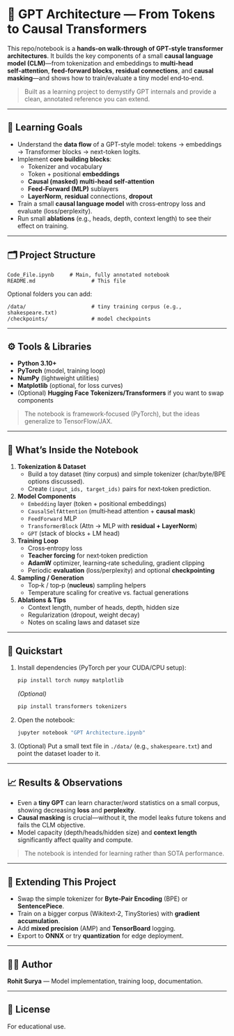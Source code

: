 # 🧠 GPT Architecture — From Tokens to Causal Transformers

This repo/notebook is a **hands-on walk-through of GPT-style transformer architectures**. It builds the key components of a small **causal language model (CLM)**—from tokenization and embeddings to **multi-head self‑attention**, **feed‑forward blocks**, **residual connections**, and **causal masking**—and shows how to train/evaluate a tiny model end‑to‑end.

> Built as a learning project to demystify GPT internals and provide a clean, annotated reference you can extend.

---

## 🎯 Learning Goals
- Understand the **data flow** of a GPT-style model: tokens → embeddings → Transformer blocks → next-token logits.
- Implement **core building blocks**:
  - Tokenizer and vocabulary
  - Token + positional **embeddings**
  - **Causal (masked) multi-head self‑attention**
  - **Feed‑Forward (MLP)** sublayers
  - **LayerNorm**, **residual** connections, **dropout**
- Train a small **causal language model** with cross‑entropy loss and evaluate (loss/perplexity).
- Run small **ablations** (e.g., heads, depth, context length) to see their effect on training.

---

## 🗂️ Project Structure
```
Code_File.ipynb     # Main, fully annotated notebook
README.md                  # This file
```
Optional folders you can add:
```
/data/                     # tiny training corpus (e.g., shakespeare.txt)
/checkpoints/              # model checkpoints
```

---

## ⚙️ Tools & Libraries
- **Python 3.10+**
- **PyTorch** (model, training loop)
- **NumPy** (lightweight utilities)
- **Matplotlib** (optional, for loss curves)
- (Optional) **Hugging Face Tokenizers/Transformers** if you want to swap components

> The notebook is framework‑focused (PyTorch), but the ideas generalize to TensorFlow/JAX.

---

## 🔬 What’s Inside the Notebook
1. **Tokenization & Dataset**
   - Build a toy dataset (tiny corpus) and simple tokenizer (char/byte/BPE options discussed).
   - Create `(input_ids, target_ids)` pairs for next‑token prediction.
2. **Model Components**
   - `Embedding` layer (token + positional embeddings)
   - `CausalSelfAttention` (multi‑head attention + **causal mask**)
   - `FeedForward` MLP
   - `TransformerBlock` (Attn → MLP with **residual + LayerNorm**)
   - `GPT` (stack of blocks + LM head)
3. **Training Loop**
   - Cross‑entropy loss
   - **Teacher forcing** for next‑token prediction
   - **AdamW** optimizer, learning‑rate scheduling, gradient clipping
   - Periodic **evaluation** (loss/perplexity) and optional **checkpointing**
4. **Sampling / Generation**
   - Top‑k / top‑p (**nucleus**) sampling helpers
   - Temperature scaling for creative vs. factual generations
5. **Ablations & Tips**
   - Context length, number of heads, depth, hidden size
   - Regularization (dropout, weight decay)
   - Notes on scaling laws and dataset size

---

## 🚀 Quickstart
1. Install dependencies (PyTorch per your CUDA/CPU setup):
   ```bash
   pip install torch numpy matplotlib
   ```
   *(Optional)*
   ```bash
   pip install transformers tokenizers
   ```
2. Open the notebook:
   ```bash
   jupyter notebook "GPT Architecture.ipynb"
   ```
3. (Optional) Put a small text file in `./data/` (e.g., `shakespeare.txt`) and point the dataset loader to it.

---

## 📈 Results & Observations
- Even a **tiny GPT** can learn character/word statistics on a small corpus, showing decreasing **loss** and **perplexity**.
- **Causal masking** is crucial—without it, the model leaks future tokens and fails the CLM objective.
- Model capacity (depth/heads/hidden size) and **context length** significantly affect quality and compute.

> The notebook is intended for learning rather than SOTA performance.

---

## 🧭 Extending This Project
- Swap the simple tokenizer for **Byte‑Pair Encoding** (BPE) or **SentencePiece**.
- Train on a bigger corpus (Wikitext‑2, TinyStories) with **gradient accumulation**.
- Add **mixed precision** (AMP) and **TensorBoard** logging.
- Export to **ONNX** or try **quantization** for edge deployment.

---

## 🧑‍💻 Author
**Rohit Surya** — Model implementation, training loop, documentation.

---

## 📄 License
For educational use.
